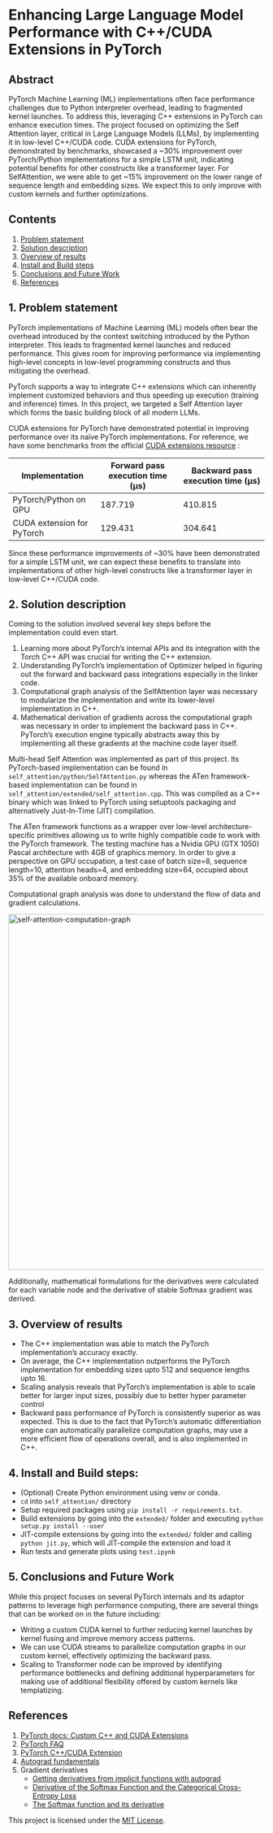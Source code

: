 # Enhancing Large Language Model Performance with C++/CUDA Extensions in PyTorch

## Abstract

PyTorch Machine Learning (ML) implementations often face performance challenges due to Python interpreter overhead, leading to fragmented kernel launches. To address this, leveraging C++ extensions in PyTorch can enhance execution times. The project focused on optimizing the Self Attention layer, critical in Large Language Models (LLMs), by implementing it in low-level C++/CUDA code.
CUDA extensions for PyTorch, demonstrated by benchmarks, showcased a ~30% improvement over PyTorch/Python implementations for a simple LSTM unit, indicating potential benefits for other constructs like a transformer layer.
For SelfAttention, we were able to get ~15% improvement on the lower range of sequence length and embedding sizes. We expect this to only improve with custom kernels and further optimizations.

## Contents

1. [Problem statement](#1-problem-statement)
2. [Solution description](#2-solution-description)
3. [Overview of results](#3-overview-of-results-demonstration-of-your-project)
4. [Install and Build steps](#4-install-and-build-steps)
5. [Conclusions and Future Work](#5-conclusions-and-future-work)
6. [References](#references)

## 1. Problem statement

PyTorch implementations of Machine Learning (ML) models often bear the overhead introduced by the context switching introduced by the Python interpreter. This leads to fragmented kernel launches and reduced performance. This gives room for improving performance via implementing high-level concepts in low-level programming constructs and thus mitigating the overhead.

PyTorch supports a way to integrate C++ extensions which can inherently implement customized behaviors and thus speeding up execution (training and inference) times. In this project, we targeted a Self Attention layer which forms the basic building block of all modern LLMs.

CUDA extensions for PyTorch have demonstrated potential in improving performance over its naïve PyTorch implementations. For reference, we have some benchmarks from the official [CUDA extensions resource](https://pytorch.org/tutorials/advanced/cpp_extension.html#cuda-extensions) :

| Implementation             | Forward pass execution time (μs) | Backward pass execution time (μs) |
| -------------------------- | -------------------------------- | --------------------------------- |
| PyTorch/Python on GPU      | 187.719                          | 410.815                           |
| CUDA extension for PyTorch | 129.431                          | 304.641                           |

Since these performance improvements of ~30% have been demonstrated for a simple LSTM unit, we can
expect these benefits to translate into implementations of other high-level constructs like a transformer layer in low-level C++/CUDA code.

## 2. Solution description

Coming to the solution involved several key steps before the implementation could even start.

1. Learning more about PyTorch’s internal APIs and its integration with the Torch C++ API was crucial for writing the C++ extension.
2. Understanding PyTorch’s implementation of Optimizer helped in figuring out the forward and backward pass integrations especially in the linker code.
3. Computational graph analysis of the SelfAttention layer was necessary to modularize the implementation and write its lower-level implementation in C++.
4. Mathematical derivation of gradients across the computational graph was necessary in order to implement the backward pass in C++. PyTorch’s execution engine typically abstracts away this by implementing all these gradients at the machine code layer itself.

Multi-head Self Attention was implemented as part of this project. Its PyTorch-based implementation can be found in `self_attention/python/SelfAttention.py` whereas the ATen framework-based implementation can be found in `self_attention/extended/self_attention.cpp`. This was compiled as a C++ binary which was linked to PyTorch using setuptools packaging and alternatively Just-In-Time (JIT) compilation.

The ATen framework functions as a wrapper over low-level architecture-specific primitives allowing us to write highly compatible code to work with the PyTorch framework. The testing machine has a Nvidia GPU (GTX 1050) Pascal architecture with 4GB of graphics memory. In order to give a perspective on GPU occupation, a test case of batch size=8, sequence length=10, attention heads=4, and embedding size=64, occupied about 35% of the available onboard memory.

Computational graph analysis was done to understand the flow of data and gradient calculations.

<img width="700" alt="self-attention-computation-graph" src="https://github.com/ShantanuVichare/Transformer-CUDA/assets/62808114/ee8494cc-0d76-4ce8-bfd7-289bdf4f8384">

Additionally, mathematical formulations for the derivatives were calculated for each variable node and the derivative of stable Softmax gradient was derived.

## 3. Overview of results

- The C++ implementation was able to match the PyTorch implementation’s accuracy exactly.
- On average, the C++ implementation outperforms the PyTorch implementation for embedding sizes upto 512 and sequence lengths upto 16.
- Scaling analysis reveals that PyTorch’s implementation is able to scale better for larger input sizes, possibly due to better hyper parameter control
- Backward pass performance of PyTorch is consistently superior as was expected. This is due to the fact that PyTorch’s automatic differentiation engine can automatically parallelize computation graphs, may use a more efficient flow of operations overall, and is also implemented in C++.

## 4. Install and Build steps:

- (Optional) Create Python environment using venv or conda.
- `cd` into `self_attention/` directory
- Setup required packages using `pip install -r requirements.txt`.
- Build extensions by going into the `extended/` folder and executing `python setup.py install --user`
- JIT-compile extensions by going into the `extended/` folder and calling `python jit.py`, which will JIT-compile the extension and load it
- Run tests and generate plots using `test.ipynb`

## 5. Conclusions and Future Work

While this project focuses on several PyTorch internals and its adaptor patterns to leverage high performance computing, there are several things that can be worked on in the future including:

- Writing a custom CUDA kernel to further reducing kernel launches by kernel fusing and improve memory access patterns.
- We can use CUDA streams to parallelize computation graphs in our custom kernel, effectively optimizing the backward pass.
- Scaling to Transformer node can be improved by identifying performance bottlenecks and defining additional hyperparameters for making use of additional flexibility offered by custom kernels like templatizing.

## References

1. [PyTorch docs: Custom C++ and CUDA Extensions](https://pytorch.org/tutorials/advanced/cpp_extension.html#cuda-extensions)
2. [PyTorch FAQ](https://pytorch.org/docs/stable/notes/faq.html)
3. [PyTorch C++/CUDA Extension](https://pytorch.org/tutorials/advanced/cpp_extension.html)
4. [Autograd fundamentals](https://pytorch.org/tutorials/beginner/blitz/autograd_tutorial.html)
5. Gradient derivatives
   - [Getting derivatives from implicit functions with autograd](https://www.cs.cmu.edu/~bhiksha/courses/deeplearning/Fall.2016/pdfs/Getting%20derivatives%20from%20implicit%20functions%20with%20autograd.pdf)
   - [Derivative of the Softmax Function and the Categorical Cross-Entropy Loss](https://towardsdatascience.com/derivative-of-the-softmax-function-and-the-categorical-cross-entropy-loss-ffceefc081d1)
   - [The Softmax function and its derivative](https://eli.thegreenplace.net/2016/the-softmax-function-and-its-derivative/)

This project is licensed under the [MIT License](https://opensource.org/licenses/MIT).
